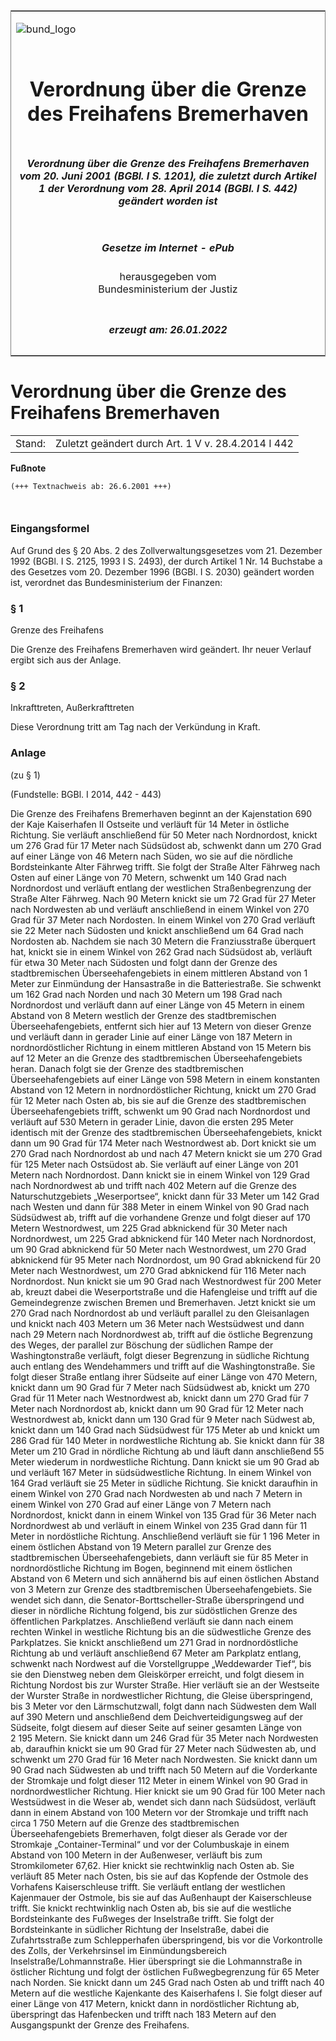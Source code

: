 <span id="DECKBLATT.html"></span>

<table border="0" frame="border" width="100%">

<tr valign="top">

<td align="left">

![bund\_logo](BfJ_2021_Web_de_de.gif)

</td>

<td align="right">

 

</td>

</tr>

<tr align="center" valign="middle">

<td colspan="2">

# Verordnung über die Grenze des Freihafens Bremerhaven

</td>

</tr>

<tr align="center" valign="middle">

<td colspan="2">

##### Verordnung über die Grenze des Freihafens Bremerhaven vom 20. Juni 2001 (BGBl. I S. 1201), die zuletzt durch Artikel 1 der Verordnung vom 28. April 2014 (BGBl. I S. 442) geändert worden ist

</td>

</tr>

<tr align="center" valign="middle">

<td colspan="2">

  
  

##### Gesetze im Internet - ePub  
  
herausgegeben vom  
Bundesministerium der Justiz

</td>

</tr>

<tr align="center" valign="bottom">

<td colspan="2">

  
  

##### erzeugt am: 26.01.2022

</td>

</tr>

</table>

<span id="BJNR120100001.html"></span>

# Verordnung über die Grenze des Freihafens Bremerhaven

<div>

<div class="jnhtml">

|        |                                                    |
| ------ | -------------------------------------------------- |
| Stand: | Zuletzt geändert durch Art. 1 V v. 28.4.2014 I 442 |

</div>

</div>

<div>

  
**Fußnote**

<div class="jnhtml">

<div>

<div class="jurAbsatz">

  

``` 
(+++ Textnachweis ab: 26.6.2001 +++)

 
```

</div>

</div>

</div>

</div>

<span id="BJNR120100001BJNE000100305.html"></span>

### Eingangsformel  

<div>

<div class="jnhtml">

<div>

<div class="jurAbsatz">

Auf Grund des § 20 Abs. 2 des Zollverwaltungsgesetzes vom 21. Dezember
1992 (BGBl. I S. 2125, 1993 I S. 2493), der durch Artikel 1 Nr. 14
Buchstabe a des Gesetzes vom 20. Dezember 1996 (BGBl. I S. 2030)
geändert worden ist, verordnet das Bundesministerium der Finanzen:

</div>

</div>

</div>

</div>

<span id="BJNR120100001BJNE000200305.html"></span>

### § 1  
Grenze des Freihafens

<div>

<div class="jnhtml">

<div>

<div class="jurAbsatz">

Die Grenze des Freihafens Bremerhaven wird geändert. Ihr neuer Verlauf
ergibt sich aus der Anlage.

</div>

</div>

</div>

</div>

<span id="BJNR120100001BJNE000300305.html"></span>

### § 2  
Inkrafttreten, Außerkrafttreten

<div>

<div class="jnhtml">

<div>

<div class="jurAbsatz">

Diese Verordnung tritt am Tag nach der Verkündung in Kraft.

</div>

</div>

</div>

</div>

<span id="BJNR120100001BJNE000406118.html"></span>

### Anlage  
(zu § 1)

<div>

<div class="jnhtml">

<div>

<div class="jurAbsatz">

<div class="kommentar_Fundstelle">

(Fundstelle: BGBl. I 2014, 442 - 443)

</div>

</div>

<div class="jurAbsatz">

Die Grenze des Freihafens Bremerhaven beginnt an der Kajenstation 690
der Kaje Kaiserhafen II Ostseite und verläuft für 14 Meter in östliche
Richtung. Sie verläuft anschließend für 50 Meter nach Nordnordost,
knickt um 276 Grad für 17 Meter nach Südsüdost ab, schwenkt dann um 270
Grad auf einer Länge von 46 Metern nach Süden, wo sie auf die nördliche
Bordsteinkante Alter Fährweg trifft. Sie folgt der Straße Alter Fährweg
nach Osten auf einer Länge von 70 Metern, schwenkt um 140 Grad nach
Nordnordost und verläuft entlang der westlichen Straßenbegrenzung der
Straße Alter Fährweg. Nach 90 Metern knickt sie um 72 Grad für 27 Meter
nach Nordwesten ab und verläuft anschließend in einem Winkel von 270
Grad für 37 Meter nach Nordosten. In einem Winkel von 270 Grad verläuft
sie 22 Meter nach Südosten und knickt anschließend um 64 Grad nach
Nordosten ab. Nachdem sie nach 30 Metern die Franziusstraße überquert
hat, knickt sie in einem Winkel von 262 Grad nach Südsüdost ab, verläuft
für etwa 30 Meter nach Südosten und folgt dann der Grenze des
stadtbremischen Überseehafengebiets in einem mittleren Abstand von 1
Meter zur Einmündung der Hansastraße in die Batteriestraße. Sie schwenkt
um 162 Grad nach Norden und nach 30 Metern um 198 Grad nach Nordnordost
und verläuft dann auf einer Länge von 45 Metern in einem Abstand von 8
Metern westlich der Grenze des stadtbremischen Überseehafengebiets,
entfernt sich hier auf 13 Metern von dieser Grenze und verläuft dann in
gerader Linie auf einer Länge von 187 Metern in nordnordöstlicher
Richtung in einem mittleren Abstand von 15 Metern bis auf 12 Meter an
die Grenze des stadtbremischen Überseehafengebiets heran. Danach folgt
sie der Grenze des stadtbremischen Überseehafengebiets auf einer Länge
von 598 Metern in einem konstanten Abstand von 12 Metern in
nordnordöstlicher Richtung, knickt um 270 Grad für 12 Meter nach Osten
ab, bis sie auf die Grenze des stadtbremischen Überseehafengebiets
trifft, schwenkt um 90 Grad nach Nordnordost und verläuft auf 530 Metern
in gerader Linie, davon die ersten 295 Meter identisch mit der Grenze
des stadtbremischen Überseehafengebiets, knickt dann um 90 Grad für 174
Meter nach Westnordwest ab. Dort knickt sie um 270 Grad nach Nordnordost
ab und nach 47 Metern knickt sie um 270 Grad für 125 Meter nach
Ostsüdost ab. Sie verläuft auf einer Länge von 201 Metern nach
Nordnordost. Dann knickt sie in einem Winkel von 129 Grad nach
Nordnordwest ab und trifft nach 402 Metern auf die Grenze des
Naturschutzgebiets „Weserportsee“, knickt dann für 33 Meter um 142 Grad
nach Westen und dann für 388 Meter in einem Winkel von 90 Grad nach
Südsüdwest ab, trifft auf die vorhandene Grenze und folgt dieser auf
170 Metern Westnordwest, um 225 Grad abknickend für 30 Meter nach
Nordnordwest, um 225 Grad abknickend für 140 Meter nach Nordnordost, um
90 Grad abknickend für 50 Meter nach Westnordwest, um 270 Grad
abknickend für 95 Meter nach Nordnordost, um 90 Grad abknickend für 20
Meter nach Westnordwest, um 270 Grad abknickend für 116 Meter nach
Nordnordost. Nun knickt sie um 90 Grad nach Westnordwest für 200 Meter
ab, kreuzt dabei die Weserportstraße und die Hafengleise und trifft auf
die Gemeindegrenze zwischen Bremen und Bremerhaven. Jetzt knickt sie um
270 Grad nach Nordnordost ab und verläuft parallel zu den Gleisanlagen
und knickt nach 403 Metern um 36 Meter nach Westsüdwest und dann nach 29
Metern nach Nordnordwest ab, trifft auf die östliche Begrenzung des
Weges, der parallel zur Böschung der südlichen Rampe der
Washingtonstraße verläuft, folgt dieser Begrenzung in südliche Richtung
auch entlang des Wendehammers und trifft auf die Washingtonstraße. Sie
folgt dieser Straße entlang ihrer Südseite auf einer Länge von 470
Metern, knickt dann um 90 Grad für 7 Meter nach Südsüdwest ab, knickt um
270 Grad für 11 Meter nach Westnordwest ab, knickt dann um 270 Grad für
7 Meter nach Nordnordost ab, knickt dann um 90 Grad für 12 Meter nach
Westnordwest ab, knickt dann um 130 Grad für 9 Meter nach Südwest ab,
knickt dann um 140 Grad nach Südsüdwest für 175 Meter ab und knickt um
286 Grad für 140 Meter in nordwestliche Richtung ab. Sie knickt dann für
38 Meter um 210 Grad in nördliche Richtung ab und läuft dann
anschließend 55 Meter wiederum in nordwestliche Richtung. Dann knickt
sie um 90 Grad ab und verläuft 167 Meter in südsüdwestliche Richtung. In
einem Winkel von 164 Grad verläuft sie 25 Meter in südliche Richtung.
Sie knickt daraufhin in einem Winkel von 270 Grad nach Nordwesten ab und
nach 7 Metern in einem Winkel von 270 Grad auf einer Länge von 7 Metern
nach Nordnordost, knickt dann in einem Winkel von 135 Grad für 36 Meter
nach Nordnordwest ab und verläuft in einem Winkel von 235 Grad dann für
11 Meter in nordöstliche Richtung. Anschließend verläuft sie für 1 196
Meter in einem östlichen Abstand von 19 Metern parallel zur Grenze des
stadtbremischen Überseehafengebiets, dann verläuft sie für 85 Meter in
nordnordöstliche Richtung im Bogen, beginnend mit einem östlichen
Abstand von 6 Metern und sich annähernd bis auf einen östlichen Abstand
von 3 Metern zur Grenze des stadtbremischen Überseehafengebiets. Sie
wendet sich dann, die Senator-Borttscheller-Straße überspringend und
dieser in nördliche Richtung folgend, bis zur südöstlichen Grenze des
öffentlichen Parkplatzes. Anschließend verläuft sie dann nach einem
rechten Winkel in westliche Richtung bis an die südwestliche Grenze des
Parkplatzes. Sie knickt anschließend um 271 Grad in nordnordöstliche
Richtung ab und verläuft anschließend 67 Meter am Parkplatz entlang,
schwenkt nach Nordwest auf die Vorstellgruppe „Weddewarder Tief“, bis
sie den Dienstweg neben dem Gleiskörper erreicht, und folgt diesem in
Richtung Nordost bis zur Wurster Straße. Hier verläuft sie an der
Westseite der Wurster Straße in nordwestlicher Richtung, die Gleise
überspringend, bis 3 Meter vor den Lärmschutzwall, folgt dann nach
Südwesten dem Wall auf 390 Metern und anschließend dem
Deichverteidigungsweg auf der Südseite, folgt diesem auf dieser Seite
auf seiner gesamten Länge von 2 195 Metern. Sie knickt dann um 246 Grad
für 35 Meter nach Nordwesten ab, daraufhin knickt sie um 90 Grad für 27
Meter nach Südwesten ab, und schwenkt um 270 Grad für 16 Meter nach
Nordwesten. Sie knickt dann um 90 Grad nach Südwesten ab und trifft nach
50 Metern auf die Vorderkante der Stromkaje und folgt dieser 112 Meter
in einem Winkel von 90 Grad in nordnordwestlicher Richtung. Hier knickt
sie um 90 Grad für 100 Meter nach Westsüdwest in die Weser ab, wendet
sich dann nach Südsüdost, verläuft dann in einem Abstand von 100 Metern
vor der Stromkaje und trifft nach circa 1 750 Metern auf die Grenze des
stadtbremischen Überseehafengebiets Bremerhaven, folgt dieser als Gerade
vor der Stromkaje „Container-Terminal“ und vor der Columbuskaje in einem
Abstand von 100 Metern in der Außenweser, verläuft bis zum
Stromkilometer 67,62. Hier knickt sie rechtwinklig nach Osten ab. Sie
verläuft 85 Meter nach Osten, bis sie auf das Kopfende der Ostmole des
Vorhafens Kaiserschleuse trifft. Sie verläuft entlang der westlichen
Kajenmauer der Ostmole, bis sie auf das Außenhaupt der Kaiserschleuse
trifft. Sie knickt rechtwinklig nach Osten ab, bis sie auf die westliche
Bordsteinkante des Fußweges der Inselstraße trifft. Sie folgt der
Bordsteinkante in südlicher Richtung der Inselstraße, dabei die
Zufahrtsstraße zum Schlepperhafen überspringend, bis vor die
Vorkontrolle des Zolls, der Verkehrsinsel im Einmündungsbereich
Inselstraße/Lohmannstraße. Hier überspringt sie die Lohmannstraße in
östlicher Richtung und folgt der östlichen Fußwegbegrenzung für 65
Meter nach Norden. Sie knickt dann um 245 Grad nach Osten ab und trifft
nach 40 Metern auf die westliche Kajenkante des Kaiserhafens I. Sie
folgt dieser auf einer Länge von 417 Metern, knickt dann in
nordöstlicher Richtung ab, überspringt das Hafenbecken und trifft nach
183 Metern auf den Ausgangspunkt der Grenze des Freihafens.

</div>

</div>

</div>

</div>
